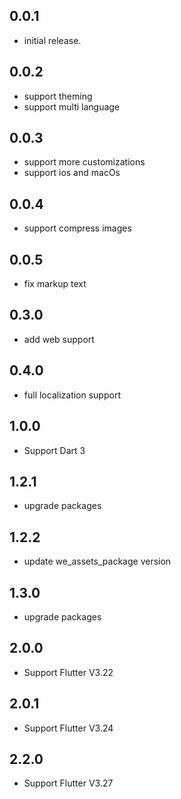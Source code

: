 ## 0.0.1
* initial release.
## 0.0.2
* support theming 
* support multi language
## 0.0.3
- support more customizations
- support ios and macOs
## 0.0.4
- support compress images
 ## 0.0.5
- fix markup text
## 0.3.0
- add web support
## 0.4.0
- full localization support
## 1.0.0
- Support Dart 3
## 1.2.1
- upgrade packages
## 1.2.2
- update we_assets_package version
## 1.3.0
- upgrade packages
## 2.0.0
- Support Flutter V3.22
## 2.0.1
- Support Flutter V3.24
## 2.2.0
- Support Flutter V3.27